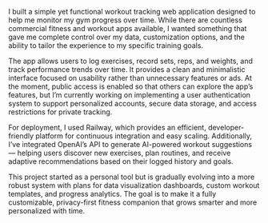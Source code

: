 I built a simple yet functional workout tracking web application designed to help me monitor my gym progress over time. While there are countless commercial fitness and workout apps available, I wanted something that gave me complete control over my data, customization options, and the ability to tailor the experience to my specific training goals.

The app allows users to log exercises, record sets, reps, and weights, and track performance trends over time. It provides a clean and minimalistic interface focused on usability rather than unnecessary features or ads. At the moment, public access is enabled so that others can explore the app’s features, but I’m currently working on implementing a user authentication system to support personalized accounts, secure data storage, and access restrictions for private tracking.

For deployment, I used Railway, which provides an efficient, developer-friendly platform for continuous integration and easy scaling. Additionally, I’ve integrated OpenAI’s API to generate AI-powered workout suggestions — helping users discover new exercises, plan routines, and receive adaptive recommendations based on their logged history and goals.

This project started as a personal tool but is gradually evolving into a more robust system with plans for data visualization dashboards, custom workout templates, and progress analytics. The goal is to make it a fully customizable, privacy-first fitness companion that grows smarter and more personalized with time.

